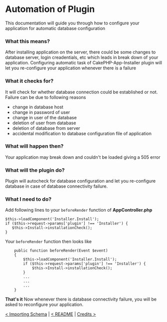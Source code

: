 # Automation of Plugin

This documentation will guide you through how to configure your application for automatic database configuration

### What this means?
After installing application on the server, there could be some changes to database server, login creadentials, etc which leads in break down of your application.
Configuring automatic task of CakePHP-App-Installer plugin will let you re-configure your application whenever there is a failure

### What it checks for?
It will check for whether database connection could be established or not. Failure can be due to following reasons
* change in database host
* change in password of user
* change in user of the database
* deletion of user from database
* deletion of database from server
* accidental modification to database configuration file of application

### What will happen then?
Your application may break down and couldn't be loaded giving a 505 error

### What will the plugin do?
Plugin will autocheck for database configuration and let you re-configure database in case of database connectivity failure.

### What I need to do?
Add following lines to your `beforeRender` function of **AppController.php**

```
$this->loadComponent('Installer.Install');
if ($this->request->params['plugin'] !== 'Installer') {
   $this->Install->installationCheck();
}
```

Your `beforeRender` function then looks like
```
    public function beforeRender(Event $event)
    {
        $this->loadComponent('Installer.Install');
        if ($this->request->params['plugin'] !== 'Installer') {
            $this->Install->installationCheck();
        }
        ...
        ...
        ...
    }
 ```
 
 **That's it** Now whenever there is database connectivity failure, you will be asked to reconfigure your application.

[< Importing Schema](import-schema.md) | [< README](../README.md) | [Credits >](../README.md#credits)
